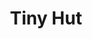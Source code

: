---
title: "Tiny Hut"
permalink: /spells/tiny-hut/
tags:
  - Spell
available_for:
  - Bard
  - Wizard
level: "3rd Level"
school: "Evocation"
area: "10 ft"
shape: "Sphere"
comp:
  - V
  - S
  - M
material: "a small crystal bead."
duration: "8 hours"
cast_time: "1 Minute"
ritual: true
description: |
  A 10-foot-radius immobile dome of force springs into existence around and above you and remains stationary for the duration. The spell ends if you leave its area.

  Nine creatures of Medium size or smaller can fit inside the dome with you. The spell fails if its area includes a larger creature or more than nine creatures. Creatures and objects within the dome when you cast this spell can move through it freely. All other creatures and objects are barred from passing through it. Spells and other magical effects can't extend through the dome or be cast through it. The atmosphere inside the space is comfortable and dry, regardless of the weather outside.

  Until the spell ends, you can command the interior to become dimly lit or dark. The dome is opaque from the outside, of any color you choose, but it is transparent from the inside.
excerpt: "A 10-foot-radius immobile dome of force springs into existence around and above you and remains stationary for the duration."
source: "Basic Rules"
---
